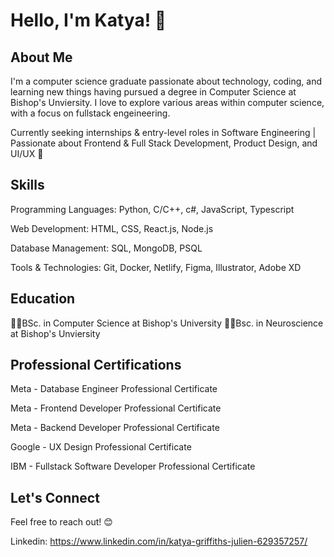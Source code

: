 # Hello, I'm Katya! 👋

## About Me
I'm a computer science graduate passionate about technology, coding, and learning new things having pursued a degree in Computer Science at Bishop's Unviersity. I love to explore various areas within computer science, with a focus on fullstack engeineering.

Currently seeking internships & entry-level roles in Software Engineering | Passionate about Frontend & Full Stack Development, Product Design, and UI/UX 🚀

## Skills
Programming Languages: Python, C/C++, c#, JavaScript, Typescript

Web Development: HTML, CSS, React.js, Node.js

Database Management: SQL, MongoDB, PSQL

Tools & Technologies: Git, Docker, Netlify, Figma, Illustrator, Adobe XD

## Education
👩‍💻BSc. in Computer Science at Bishop's University
👩‍💻Bsc. in Neuroscience at Bishop's Unviersity

## Professional Certifications
Meta - Database Engineer Professional Certificate

Meta - Frontend Developer Professional Certificate

Meta - Backend Developer Professional Certificate

Google - UX Design Professional Certificate

IBM - Fullstack Software Developer Professional Certificate



## Let's Connect
Feel free to reach out! 😊

Linkedin: https://www.linkedin.com/in/katya-griffiths-julien-629357257/
